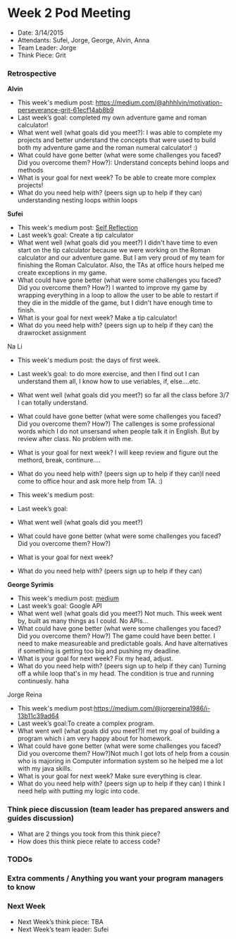 # Week 2 Pod Meeting

* Date: 3/14/2015
* Attendants: Sufei, Jorge, George, Alvin, Anna
* Team Leader: Jorge 
* Think Piece: Grit 

### Retrospective

**Alvin**

* This week's medium post: https://medium.com/@ahhhlvin/motivation-perseverance-grit-61ecf14ab8b9
* Last week’s goal: completed my own adventure game and roman calculator! 
* What went well (what goals did you meet?): I was able to complete my projects and better understand the concepts that were used to build both my adventure game and the roman numeral calculator! :) 
* What could have gone better (what were some challenges you faced? Did you overcome them? How?): Understand concepts behind loops and methods 
* What is your goal for next week? To be able to create more complex projects! 
* What do you need help with? (peers sign up to help if they can) understanding nesting loops within loops

**Sufei**

* This week's medium post: [Self Reflection](https://medium.com/@sufeizhao/self-reflection-dd6bc2bf7629)
* Last week’s goal: Create a tip calculator
* What went well (what goals did you meet?) I didn't have time to even start on the tip calculator because we were working on the Roman calculator and our adventure game. But I am very proud of my team for finishing the Roman Calculator. Also, the TAs at office hours helped me create exceptions in my game.
* What could have gone better (what were some challenges you faced? Did you overcome them? How?) I wanted to improve my game by wrapping everything in a loop to allow the user to be able to restart if they die in the middle of the game, but I didn't have enough time to finish.
* What is your goal for next week? Make a tip calculator!
* What do you need help with? (peers sign up to help if they can) the drawrocket assignment

Na Li 

* This week's medium post: the days of first week. 
* Last week’s goal: to do more exercise, and then I find out I can understand them all, I know how to use veriables, if, else....etc. 
* What went well (what goals did you meet?) so far all the class before 3/7 I can totally understand. 
* What could have gone better (what were some challenges you faced? Did you overcome them? How?) The callenges is some professional words which I do not unsersand when people talk it in English. But by review after class. No problem with me. 
* What is your goal for next week? I will keep review and figure out the methord, break, continure....
* What do you need help with? (peers sign up to help if they can)I need come to office hour and ask more help from TA. :)

* This week's medium post:
* Last week’s goal:
* What went well (what goals did you meet?)
* What could have gone better (what were some challenges you faced? Did you overcome them? How?)
* What is your goal for next week?
* What do you need help with? (peers sign up to help if they can)

**George Syrimis**

* This week's medium post: [medium](https://medium.com/@gmsyrimis/the-langoliers-6e0480bf88a9)
* Last week’s goal: Google API
* What went well (what goals did you meet?) Not much. This week went by, built as many things as I could. No APIs...
* What could have gone better (what were some challenges you faced? Did you overcome them? How?)
The game could have been better. I need to make measureable and predictable goals. And have alternatives if something is getting too big and pushing my deadline.
* What is your goal for next week? Fix my head, adjust.
* What do you need help with? (peers sign up to help if they can) Turning off a while loop that's in my head. The condition is true and running continuesly. haha

Jorge Reina

* This week's medium post:https://medium.com/@jorgereina1986/i-13b11c39ad64
* Last week’s goal:To create a complex program.
* What went well (what goals did you meet?)I met my goal of building a program which i am very happy about for homework.
* What could have gone better (what were some challenges you faced? Did you overcome them? How?)Not much I got lots of help from a cousin who is majoring in Computer information system so he helped me a lot with my java skills.
* What is your goal for next week? Make sure everything is clear.
* What do you need help with? (peers sign up to help if they can) I think I need help with putting my logic into code.

### Think piece discussion (team leader has prepared answers and guides discussion)

* What are 2 things you took from this think piece?
* How does this think piece relate to access code?

### TODOs

### Extra comments / Anything you want your program managers to know

### Next Week

* Next Week’s think piece: TBA
* Next Week’s team leader: Sufei

